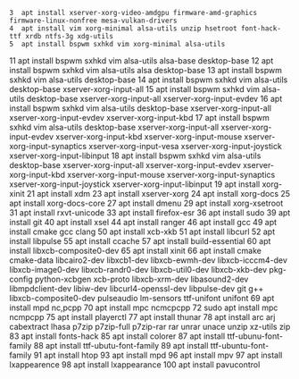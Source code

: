     3  apt install xserver-xorg-video-amdgpu firmware-amd-graphics firmware-linux-nonfree mesa-vulkan-drivers
    4  apt install vim xorg-minimal alsa-utils unzip hsetroot font-hack-ttf xrdb ntfs-3g xdg-utils
    5  apt install bspwm sxhkd vim xorg-minimal alsa-utils
   11  apt install bspwm sxhkd vim alsa-utils alsa-base desktop-base 
   12  apt install bspwm sxhkd vim alsa-utils alsa desktop-base 
   13  apt install bspwm sxhkd vim alsa-utils desktop-base 
   14  apt install bspwm sxhkd vim alsa-utils desktop-base xserver-xorg-input-all
   15  apt install bspwm sxhkd vim alsa-utils desktop-base xserver-xorg-input-all xserver-xorg-input-evdev
   16  apt install bspwm sxhkd vim alsa-utils desktop-base xserver-xorg-input-all xserver-xorg-input-evdev xserver-xorg-input-kbd
   17  apt install bspwm sxhkd vim alsa-utils desktop-base xserver-xorg-input-all xserver-xorg-input-evdev xserver-xorg-input-kbd xserver-xorg-input-mouse xserver-xorg-input-synaptics xserver-xorg-input-vesa xserver-xorg-input-joystick xserver-xorg-input-libinput
   18  apt install bspwm sxhkd vim alsa-utils desktop-base xserver-xorg-input-all xserver-xorg-input-evdev xserver-xorg-input-kbd xserver-xorg-input-mouse xserver-xorg-input-synaptics xserver-xorg-input-joystick xserver-xorg-input-libinput
   19  apt install xorg-xinit
   21  apt install xdm
   23  apt install xserver-xorg
   24  apt install xorg-docs
   25  apt install xorg-docs-core
   27  apt install dmenu
   29  apt install xorg-xsetroot
   31  apt install rxvt-unicode
   33  apt install firefox-esr
   36  apt install sudo
   39  apt install git
   40  apt install xsel
   44  apt install ranger
   46  apt install gcc
   49  apt install cmake gcc clang
   50  apt install xcb-xkb
   51  apt install libcurl
   52  apt install libpulse
   55  apt install ccache
   57  apt install build-essential
   60  apt install libxcb-composite0-dev
   65  apt install xinit
   66  apt install cmake cmake-data libcairo2-dev libxcb1-dev libxcb-ewmh-dev libxcb-icccm4-dev libxcb-image0-dev libxcb-randr0-dev libxcb-util0-dev libxcb-xkb-dev pkg-config python-xcbgen xcb-proto libxcb-xrm-dev libasound2-dev libmpdclient-dev libiw-dev libcurl4-openssl-dev libpulse-dev git g++ libxcb-composite0-dev pulseaudio lm-sensors ttf-unifont unifont
   69  apt install mpd nc,pcpp
   70  apt install mpc ncmcpcpp
   72  sudo apt install mpc ncmpcpp
   75  apt install playerctl
   77  apt install thunar
   78  apt install arc arj cabextract lhasa p7zip p7zip-full p7zip-rar rar unrar unace unzip xz-utils zip
   83  apt install fonts-hack
   85  apt install colorer
   87  apt install ttf-ubunu-font-family
   88  apt install ttf-ubutu-font-family
   89  apt install ttf-ubuntu-font-family
   91  apt install htop
   93  apt install mpd
   96  apt install mpv
   97  apt install lxappearence
   98  apt install lxappearance
  100  apt install pavucontrol
